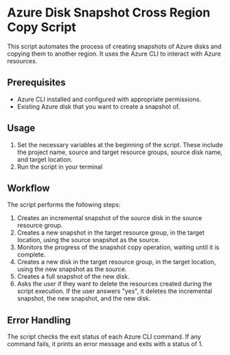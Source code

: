 # Azure Disk Snapshot Cross Region Copy Script

This script automates the process of creating snapshots of Azure disks and copying them to another region. It uses the Azure CLI to interact with Azure resources.

## Prerequisites

- Azure CLI installed and configured with appropriate permissions.
- Existing Azure disk that you want to create a snapshot of.

## Usage

1. Set the necessary variables at the beginning of the script. These include the project name, source and target resource groups, source disk name, and target location.
2. Run the script in your terminal

## Workflow
The script performs the following steps:

1. Creates an incremental snapshot of the source disk in the source resource group.
2. Creates a new snapshot in the target resource group, in the target location, using the source snapshot as the source.
3. Monitors the progress of the snapshot copy operation, waiting until it is complete.
4. Creates a new disk in the target resource group, in the target location, using the new snapshot as the source.
5. Creates a full snapshot of the new disk.
6. Asks the user if they want to delete the resources created during the script execution. If the user answers "yes", it deletes the incremental snapshot, the new snapshot, and the new disk.

## Error Handling
The script checks the exit status of each Azure CLI command. If any command fails, it prints an error message and exits with a status of 1.
